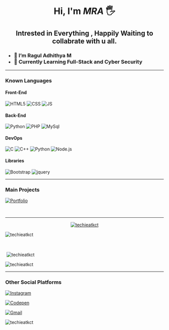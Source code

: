 <div align="center" border-radius= 50%>

</div>

<div align="center">

# Hi, I'm _MRA_ 🖐️

<h2>
Intrested in Everything , Happily Waiting  to collabrate with u all.
<br>
</h2>

</div>

<!--![Your Repository’s Stats](https://github-readme-stats.vercel.app/api?username=techieatkct&show_icons=true)-->
<h3>
  
- 👋 I’m Ragul Adhithya M
- 📖 Currently Learning Full-Stack and Cyber Security

 </h3>
  
<hr>

<div>
  
<h3>
 Known Languages
</h3>
  
  <h4> Front-End </h4>

![HTML5](https://img.shields.io/badge/HTML5-E34F26?style=for-the-badge&logo=html5&logoColor=white)    ![CSS](https://img.shields.io/badge/CSS3-1572B6?style=for-the-badge&logo=css3&logoColor=white)   ![JS](https://img.shields.io/badge/JavaScript-F7DF1E?style=for-the-badge&logo=javascript&logoColor=black)   
  
<h4> Back-End </h4>  
  
![Python](https://img.shields.io/badge/Python-14354C?style=for-the-badge&logo=python&logoColor=white)   ![PHP](https://img.shields.io/badge/PHP-777BB4?style=for-the-badge&logo=php&logoColor=white)   ![MySql](https://img.shields.io/badge/MySQL-563D7C?style=for-the-badge&logo=mysql&logoColor=white)  
  
  <h4>DevOps</h4>
  
  ![C](	https://img.shields.io/badge/C-00599C?style=for-the-badge&logo=c&logoColor=white)  ![C++](https://img.shields.io/badge/C%2B%2B-00599C?style=for-the-badge&logo=c%2B%2B&logoColor=white)  ![Python](https://img.shields.io/badge/Python-1572B6?style=for-the-badge&logo=python&logoColor=white)  ![Node.js](https://img.shields.io/badge/Node.js-43853D?style=for-the-badge&logo=node.js&logoColor=white)
  
  <h4>Libraries</h4>
  
  ![Bootstrap](https://img.shields.io/badge/Bootstrap-563D7C?style=for-the-badge&logo=bootstrap&logoColor=white)    ![jquery](https://img.shields.io/badge/jQuery-0769AD?style=for-the-badge&logo=jquery&logoColor=white)
 
 
</div>
<div>
  
<hr>
  
<div>
  
  <h3> Main Projects </h3>
  
  
  <a href="https://raguladhithya.tech" target="_blank">
  
  ![Portfolio](https://img.shields.io/badge/Portfolio-%23000000.svg?style=for-the-badge&logo=firefox&logoColor=#FF7139)
  
  </a>
  
</div>

 <br><hr>
 
  
  
<p align="center"> <a href="https://github.com/ryo-ma/github-profile-trophy"><img src="https://github-profile-trophy.vercel.app/?username=techieatkct" alt="techieatkct" /></a> </p>

<p><img align="center" src="https://github-readme-stats.vercel.app/api/top-langs?username=techieatkct&show_icons=true&locale=en&layout=compact" alt="techieatkct" /></p><br>

<p>&nbsp;<img align="center" src="https://github-readme-stats.vercel.app/api?username=techieatkct&show_icons=true&locale=en" alt="techieatkct" /></p>

<p><img align="center" src="https://github-readme-streak-stats.herokuapp.com/?user=techieatkct&" alt="techieatkct" /></p>

 <hr>
  
  <h3> Other Social Platforms </h3>
  
<a href="https://www.instagram.com/ragul_2003" target="_blank">

![Instagram](https://img.shields.io/badge/ragul_2003-%23E4405F.svg?style=for-the-badge&logo=Instagram&logoColor=white)

</a>   <a href="https://www.codepen.io/raguladhithyam" teerget="_blank">
  
![Codepen](https://img.shields.io/badge/Codepen-000000?style=for-the-badge&logo=codepen&logoColor=white)
  
</a>   <a href="mailto:mra20031006@gmail.com" target="_blank">

![Gmail](https://img.shields.io/badge/Gmail-D14836?style=for-the-badge&logo=gmail&logoColor=white)

</a>


</div>

<p align="left"> <img src="https://komarev.com/ghpvc/?username=techieatkct&label=Profile%20views&color=0e75b6&style=flat" alt="techieatkct" /> </p>


